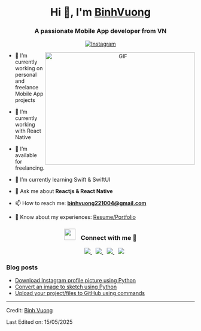 <h1 align="center">Hi 👋, I'm <a href="http://binhvuong.id.vn/" target="blank">BinhVuong</a></h1>
<h3 align="center">A passionate Mobile App developer from VN</h3>

<p align="center">
  <a href="https://www.instagram.com/b1nhvuong/" target="blank">
    <img src="https://img.shields.io/badge/Instagram-@b1nhvuong-E4405F?logo=instagram&style=for-the-badge&logoColor=white" alt="Instagram">
  </a>
</p>

<a target="_blank" align="center">
  <img align="right" top="500" height="300" width="400" alt="GIF" src="https://media.giphy.com/media/SWoSkN6DxTszqIKEqv/giphy.gif">
</a>

<ul>
  <li>
    <p>🔭 I’m currently working on personal and freelance Mobile App projects</p>
  </li>
  <li>
    <p>🌱 I’m currently working with React Native</p>
  </li>
  <li>
    <p>🤝 I’m available for freelancing.</p>
  </li>
  <li>
    <p>🌱 I’m currently learning Swift & SwiftUI</p>
  </li>
  <li>
    <p>💬 Ask me about <strong>Reactjs & React Native</strong></p>
  </li>
  <li>
    <p>📫 How to reach me: <strong><a href="mailto:binhvuong221004@gmail.com">binhvuong221004@gmail.com</a></strong></p>
  </li>
  <li>
    <p>📄 Know about my experiences: <a href="http://binhvuong.id.vn/" target="blank">Resume/Portfolio</a></p>
  </li>
</ul>

<h3 align="center">
  <img src="https://media.giphy.com/media/iY8CRBdQXODJSCERIr/giphy.gif" width="30" height="30" style="margin-right: 10px;">
  Connect with me 🤝
</h3>

<div align="center" class="icons-social" style="margin-left: 10px;">
  <a style="margin-left: 10px;" target="_blank" href="https://www.linkedin.com/in/b1nhvuong">
    <img src="https://img.icons8.com/doodle/40/000000/linkedin--v2.png">
  </a>
  <a style="margin-left: 10px;" target="_blank" href="https://github.com/b1nhvuong">
    <img src="https://img.icons8.com/doodle/40/000000/github--v1.png">
  </a>
  <a style="margin-left: 10px;" target="_blank" href="https://instagram.com/b1nhvuong">
    <img src="https://img.icons8.com/doodle/40/000000/instagram-new--v2.png">
  </a>
  <a style="margin-left: 10px;" target="_blank" href="mailto:binhvuong221004@gmail.com">
    <img src="https://img.icons8.com/plasticine/0.5x/email.png">
  </a>
</div>

<h3 id="blogs-posts">Blog posts</h3>
<!-- BLOG-POST-LIST:START -->
<ul>
  <li><a href="https://dev.to/b1nhvuong/instagram-profile-picture-download-using-python">Download Instagram profile picture using Python</a></li>
  <li><a href="https://dev.to/b1nhvuong/convert-a-image-to-sketch-using-python">Convert an image to sketch using Python</a></li>
  <li><a href="https://dev.to/b1nhvuong/upload-your-project-files-in-github-using-commands">Upload your project/files to GitHub using commands</a></li>
</ul>
<!-- BLOG-POST-LIST:END -->

<hr>
<p>Credit: <a href="https://github.com/b1nhvuong">Binh Vuong</a></p>
<p>Last Edited on: 15/05/2025</p>
